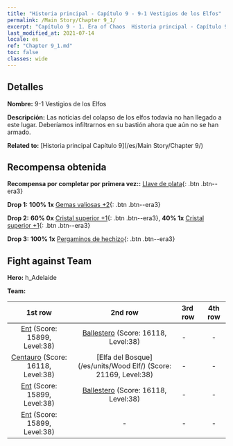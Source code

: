 ```yaml
---
title: "Historia principal - Capítulo 9 - 9-1 Vestigios de los Elfos"
permalink: /Main Story/Chapter 9_1/
excerpt: "Capítulo 9 - 1. Era of Chaos  Historia principal - Capítulo 9_1. 9-1 Vestigios de los Elfos"
last_modified_at: 2021-07-14
locale: es
ref: "Chapter 9_1.md"
toc: false
classes: wide
---
```


## Detalles

 **Nombre:** 9-1 Vestigios de los Elfos

 **Descripción:** Las noticias del colapso de los elfos todavía no han llegado a este lugar. Deberíamos infiltrarnos en su bastión ahora que aún no se han armado.

 **Related to:** [Historia principal Capítulo 9](/es/Main Story/Chapter 9/)

## Recompensa obtenida

 **Recompensa por completar por primera vez::** [Llave de plata](/ItemsES/con_693/){: .btn .btn--era3}

 **Drop 1:** **100% 1x** [Gemas valiosas +2](/ItemsES/mat_30/){: .btn .btn--era3}

 **Drop 2:** **60% 0x** [Cristal superior +1](/ItemsES/mat_24/){: .btn .btn--era3}, **40% 1x** [Cristal superior +1](/ItemsES/mat_24/){: .btn .btn--era3}

 **Drop 3:** **100% 1x** [Pergaminos de hechizo](/ItemsES/con_694/){: .btn .btn--era3}


## Fight against Team
 **Hero:** h_Adelaide

 **Team:**


  | 1st row | 2nd row | 3rd row | 4th row |
  |:----:|:----:|:----|:----:|
  | [Ent](/es/units/Treant/) (Score: 15899, Level:38)  | [Ballestero](/es/units/Marksman/) (Score: 16118, Level:38)  | - | - |
  | [Centauro](/es/units/Centaur/) (Score: 16118, Level:38)  | [Elfa del Bosque](/es/units/Wood Elf/) (Score: 21169, Level:38)  | - | - |
  | [Ent](/es/units/Treant/) (Score: 15899, Level:38)  | [Ballestero](/es/units/Marksman/) (Score: 16118, Level:38)  | - | - |
  | [Ent](/es/units/Treant/) (Score: 15899, Level:38)  | - | - | - |


